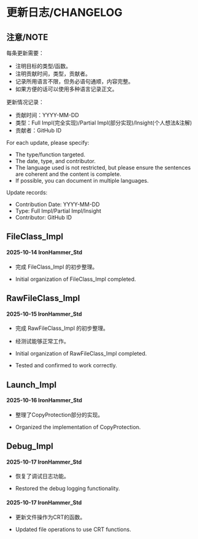 ﻿
# 更新日志/CHANGELOG

## 注意/NOTE

每条更新需要：
- 注明目标的类型/函数。
- 注明贡献时间，类型，贡献者。
- 记录所用语言不限，但务必语句通顺，内容完整。
- 如果方便的话可以使用多种语言记录正文。

更新情况记录：
- 贡献时间：YYYY-MM-DD
- 类型：Full Impl(完全实现)/Partial Impl(部分实现)/Insight(个人想法&注解)
- 贡献者：GitHub ID



For each update, please specify:
- The type/function targeted.
- The date, type, and contributor.
- The language used is not restricted, but please ensure the sentences are coherent and the content is complete.
- If possible, you can document in multiple languages.

Update records:
- Contribution Date: YYYY-MM-DD
- Type: Full Impl/Partial Impl/Insight
- Contributor: GitHub ID


## FileClass_Impl
#### 2025-10-14 IronHammer_Std
- 完成 FileClass_Impl 的初步整理。

- Initial organization of FileClass_Impl completed.

## RawFileClass_Impl
#### 2025-10-15 IronHammer_Std
- 完成 RawFileClass_Impl 的初步整理。
- 经测试能够正常工作。

- Initial organization of RawFileClass_Impl completed.
- Tested and confirmed to work correctly.

## Launch_Impl
#### 2025-10-16 IronHammer_Std
- 整理了CopyProtection部分的实现。

- Organized the implementation of CopyProtection.


## Debug_Impl
#### 2025-10-17 IronHammer_Std
- 恢复了调试日志功能。

- Restored the debug logging functionality.
#### 2025-10-17 IronHammer_Std
- 更新文件操作为CRT的函数。

- Updated file operations to use CRT functions.